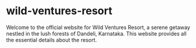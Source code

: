 # wild-ventures-resort
Welcome to the official website for Wild Ventures Resort, a serene getaway nestled in the lush forests of Dandeli, Karnataka. This website provides all the essential details about the resort.
